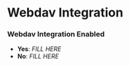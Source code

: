 # Webdav Integration

### Webdav Integration Enabled

- **Yes**: _FILL HERE_
- **No**: _FILL HERE_

